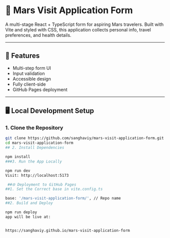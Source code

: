 # 🚀 Mars Visit Application Form

A multi-stage React + TypeScript form for aspiring Mars travelers. Built with Vite and styled with CSS, this application collects personal info, travel preferences, and health details.

---

## 🔧 Features

- Multi-step form UI
- Input validation
- Accessible design
- Fully client-side
- GitHub Pages deployment

---

## 🖥️ Local Development Setup

### 1. Clone the Repository

```bash
git clone https://github.com/sanghaviy/mars-visit-application-form.git
cd mars-visit-application-form
## 2. Install Dependencies

npm install
###3. Run the App Locally

npm run dev
Visit: http://localhost:5173

 ##🌐 Deployment to GitHub Pages
##1. Set the Correct base in vite.config.ts

base: '/mars-visit-application-form/', // Repo name
##2. Build and Deploy

npm run deploy
app will be live at:


https://sanghaviy.github.io/mars-visit-application-form
